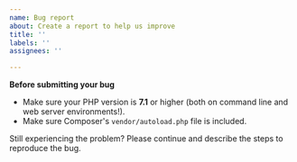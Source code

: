 ```yaml
---
name: Bug report
about: Create a report to help us improve
title: ''
labels: ''
assignees: ''

---
```


**Before submitting your bug**
- Make sure your PHP version is **7.1** or higher (both on command line and web server environments!).
- Make sure Composer's `vendor/autoload.php` file is included.

Still experiencing the problem? Please continue and describe the steps to reproduce the bug.
